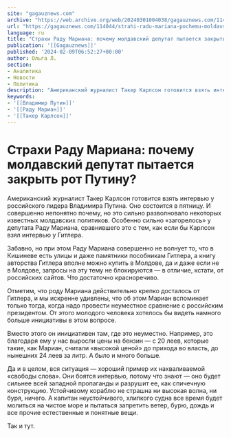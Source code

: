 ```yaml
---
site: "gagauznews.com"
archive: "https://web.archive.org/web/20240301004038/gagauznews.com/114044/strahi-radu-mariana-pochemu-moldavskij-deputat-pytaetsya-zakryt-rot-putinu.html"
url: "https://gagauznews.com/114044/strahi-radu-mariana-pochemu-moldavskij-deputat-pytaetsya-zakryt-rot-putinu.html"
language: ru
title: "Страхи Раду Мариана: почему молдавский депутат пытается закрыть рот Путину?"
publication: '[[Gagauznews]]'
published: '2024-02-09T06:52:27+00:00'
author: Ольга Л.
section:
- Аналитика
- Новости
- Политика
description: "Американский журналист Такер Карлсон готовится взять интервью у российского лидера Владимира Путина. Оно состоится в пятницу. И совершенно непонятно почему, но это сильно разволновало некоторых известных молдавских политиков. Особенно сильно «загорелось» у депутата Раду Мариана, сравнившего это с тем, как если бы Карлсон взял интервью у Гитлера. Забавно, но при этом Раду Мариана совершенно не волнует то, что в Кишиневе есть улицы и даже памятники пособникам Гитлера, а книгу авторства Гитлера вполне можно купить в Молдове, да и даже если не в Молдове, запросы на эту тему не блокируются — в […]"
keywords:
- '[[Владимир Путин]]'
- '[[Раду Мариан]]'
- '[[Такер Карлсон]]'
---
```


# Страхи Раду Мариана: почему молдавский депутат пытается закрыть рот Путину?

Американский журналист Такер Карлсон готовится взять интервью у российского лидера Владимира Путина. Оно состоится в пятницу. И совершенно непонятно почему, но это сильно разволновало некоторых известных молдавских политиков. Особенно сильно «загорелось» у депутата Раду Мариана, сравнившего это с тем, как если бы Карлсон взял интервью у Гитлера.

Забавно, но при этом Раду Мариана совершенно не волнует то, что в Кишиневе есть улицы и даже памятники пособникам Гитлера, а книгу авторства Гитлера вполне можно купить в Молдове, да и даже если не в Молдове, запросы на эту тему не блокируются — в отличие, кстати, от российских сайтов. Что достаточно красноречиво.

Отметим, что роду Мариана действительно крепко досталось от Гитлера, и мы искренне удивлены, что об этом Мариан вспоминает только тогда, когда надо провести неуместное сравнение с российским президентом. От этого молодого человека хотелось бы видеть намного больше инициативы в этом вопросе.

Вместо этого он инициативен там, где это неуместно. Например, это благодаря ему у нас выросли цены на бензин — с 20 леев, которые такие, как Мариан, считали «высокой ценой» до прихода во власть, до нынешних 24 леев за литр. А было и много больше.

Да и в целом, вся ситуация — хороший пример их нахваливаемой «свободы слова». Они боятся интервью, потому что знают — оно будет сильнее всей западной пропаганды и разрушит ее, как спичечную конструкцию. Устойчивому кораблю не страшна ни высокая волна, ни буря, ничего. А капитан неустойчивого, хлипкого судна все время будет молиться на чистое море и пытаться запретить ветер, бурю, дождь и все прочие естественные и понятные вещи.

Так и тут.